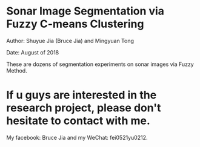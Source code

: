 # Sonar Image Segmentation via Fuzzy C-means Clustering

Author: Shuyue Jia (Bruce Jia) and Mingyuan Tong

Date: August of 2018

These are dozens of segmentation experiments on sonar images via Fuzzy Method.

# If u guys are interested in the research project, please don't hesitate to contact with me.

My facebook: Bruce Jia and my WeChat: fei0521yu0212. 


